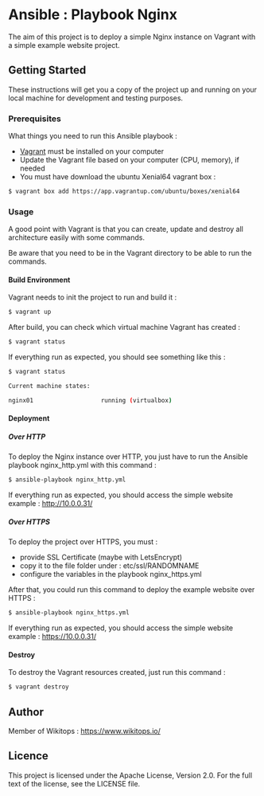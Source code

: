 # Ansible : Playbook Nginx

The aim of this project is to deploy a simple Nginx instance on Vagrant with a simple example website project.

## Getting Started

These instructions will get you a copy of the project up and running on your local machine for development and testing purposes.

### Prerequisites

What things you need to run this Ansible playbook :

*   [Vagrant](https://www.vagrantup.com/docs/installation/) must be installed on your computer
*   Update the Vagrant file based on your computer (CPU, memory), if needed
*   You must have download the ubuntu Xenial64 vagrant box :

```bash
$ vagrant box add https://app.vagrantup.com/ubuntu/boxes/xenial64
```

### Usage

A good point with Vagrant is that you can create, update and destroy all architecture easily with some commands.

Be aware that you need to be in the Vagrant directory to be able to run the commands.

#### Build Environment

Vagrant needs to init the project to run and build it :

```bash
$ vagrant up
```

After build, you can check which virtual machine Vagrant has created :

```bash
$ vagrant status
```

If everything run as expected, you should see something like this :

```bash
$ vagrant status

Current machine states:

nginx01                   running (virtualbox)
```

#### Deployment

##### Over HTTP

To deploy the Nginx instance over HTTP, you just have to run the Ansible playbook nginx_http.yml with this command :

```bash
$ ansible-playbook nginx_http.yml
```

If everything run as expected, you should access the simple website example : http://10.0.0.31/

##### Over HTTPS

To deploy the project over HTTPS, you must :

*   provide SSL Certificate (maybe with LetsEncrypt)
*   copy it to the file folder under : etc/ssl/RANDOMNAME
*   configure the variables in the playbook nginx_https.yml

After that, you could run this command to deploy the example website over HTTPS :

```bash
$ ansible-playbook nginx_https.yml
```

If everything run as expected, you should access the simple website example : https://10.0.0.31/

#### Destroy

To destroy the Vagrant resources created, just run this command :

```bash
$ vagrant destroy
```

## Author

Member of Wikitops : https://www.wikitops.io/

## Licence

This project is licensed under the Apache License, Version 2.0. For the full text of the license, see the LICENSE file.
